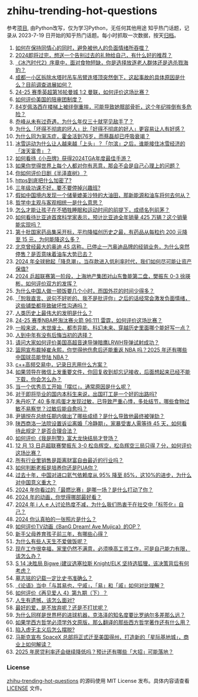 # zhihu-trending-hot-questions
参考[项目](https://github.com/justjavac/zhihu-trending-hot-questions), 由Python改写，仅为学习Python，无任何其他用途
知乎热门话题，记录从 2023-7-19
日开始的知乎热门话题。每小时抓取一次数据，按天[归档](./data)。
<!-- BEGIN -->
<!-- 最后更新时间 2024-12-16 04:28:51.148715 -->
1. [如何在保持同情心的同时，避免被他人的负面情绪所吞噬？](https://www.zhihu.com/question/3222505290)
1. [2024即将过完，想送一个告别过去的礼物给自己，有什么好的推荐？](https://www.zhihu.com/question/6196537316)
1. [《冰汽时代2》序章中，面对食物短缺，你是选择放逐老人群体还是选杀戮海豹？](https://www.zhihu.com/question/667801608)
1. [成都一小区拆除水塔时吊车吊臂连塔顶突然倒下，这起事故的具体原因是什么？目前调查进展如何？](https://www.zhihu.com/question/6672436067)
1. [24-25 赛季英超第16轮曼城 1:2 曼联，如何评价这场比赛？](https://www.zhihu.com/question/6956173064)
1. [如何评价美国的陪审团制度？](https://www.zhihu.com/question/29907251)
1. [84岁佩洛西在楼梯上被绊倒重摔，可能导致她髋部骨折，这个年纪摔倒有多危险？](https://www.zhihu.com/question/6830085969)
1. [乔峰从未有过奇遇，为什么年仅三十就罕见敌手了？](https://www.zhihu.com/question/508558557)
1. [为什么「坏得不彻底的坏人」比「好得不彻底的好人」更容易让人有好感？](https://www.zhihu.com/question/6651885123)
1. [为什么同为渐冻症，霍金活到76岁，而蔡磊却已呼吸衰竭？](https://www.zhihu.com/question/641422453)
1. [冰雪运动为什么让人越来越「上头」？「尔滨」之后，谁能接住冰雪经济的「泼天富贵」？](https://www.zhihu.com/question/6112315953)
1. [如何看待《小丑牌》获得2024TGA年度最佳手游？](https://www.zhihu.com/question/6743170140)
1. [如果你觉得世界上每个人都对你有恶意，那会不会是自己心理上的问题？](https://www.zhihu.com/question/6313825816)
1. [你如何评价日剧《半泽直树》？](https://www.zhihu.com/question/21355533)
1. [https到底把什么加密了?](https://www.zhihu.com/question/326876165)
1. [三年级功课不好，要不要停掉兴趣班?](https://www.zhihu.com/question/3489056291)
1. [假如中国境内发现一个储量媲美沙特的大油田，那新能源和油车将何去何从？](https://www.zhihu.com/question/6834528575)
1. [哲学中主观与客观相统一是什么意思？](https://www.zhihu.com/question/6133109612)
1. [怎么才能让孩子在不牺牲睡眠和运动时间的前提下，成绩名列前茅？](https://www.zhihu.com/question/430865519)
1. [如何看待比亚迪首席科学家表示，预计比亚迪全年销量 425 万辆？这个销量能实现吗？](https://www.zhihu.com/question/6847896477)
1. [第十批国家药品集采开标，平均降幅创历史之最，有药品从每粒约 200 元降至 15 元，为何能降这么多？](https://www.zhihu.com/question/6726192471)
1. [北京曾经最大的奥迪 4S 店称，已停止一汽奥迪品牌的经销业务，为什么突然停售？是否意味着油车大势已去？](https://www.zhihu.com/question/6315002313)
1. [2024 年全球掀起「降息潮」，当存款进入低利率时代，我们如何尽可能让资产保值?](https://www.zhihu.com/question/6675723940)
1. [2024 乒超联赛第一阶段，上海地产集团对山东鲁能第二盘，樊振东 0-3 徐瑛彬，如何评价双方的发挥？](https://www.zhihu.com/question/6922189487)
1. [为什么中国人做一顿饭要几个小时，而国外花的时间少得多？](https://www.zhihu.com/question/28655927)
1. [「恕我直言、说句不好听的、我不是批评你」之后的话经常会激发负面情绪，这些铺垫都导致破坏性沟通吗？](https://www.zhihu.com/question/2544832032)
1. [人类历史上最伟大的发明是什么？](https://www.zhihu.com/question/20108750)
1. [24-25 赛季NBA杯淘汰赛火箭 96:111 雷霆，如何评价这场比赛？](https://www.zhihu.com/question/6906273007)
1. [一般来说，末世废土、都市异能、科幻未来、穿越历史里面哪个能好写一点？](https://www.zhihu.com/question/6600080366)
1. [人到中年有没有后悔当初的选择？](https://www.zhihu.com/question/6189395839)
1. [请问大家如何评价美国高超音速导弹暗鹰LRWH导弹试射成功？](https://www.zhihu.com/question/6750378386)
1. [篮网宣布裁掉崔永熙，你觉得他伤愈后还能重返 NBA 吗？2025 年还有哪些中国球员能登陆 NBA？](https://www.zhihu.com/question/6974110014)
1. [c++高频交易中，记录日志用什么方案？](https://www.zhihu.com/question/635006041)
1. [如果领导在微信上发重要文件，你回复收到却忘记接收，后面想起来已经不能下载，你会怎么办？](https://www.zhihu.com/question/6708252798)
1. [当一个优秀员工开始「摆烂」，通常原因是什么呢？](https://www.zhihu.com/question/6525588433)
1. [对于即将毕业的国内本科生来说，出国打工是一个好的出路吗?](https://www.zhihu.com/question/6482143837)
1. [朱丹吃了 40 多年鸡蛋才发现过敏，已导致严重心悸，多处结节，哪些食物过敏不易察觉？过敏后能自愈吗？](https://www.zhihu.com/question/6819911918)
1. [尹锡悦在总统任期内做出了哪些成绩？是什么导致他最终被弹劾？](https://www.zhihu.com/question/6847944906)
1. [陕西商洛一法院设置诉讼离婚「冷静期」，家暴受害人需等待 45 天，如何看待此规定？是否合理合法？](https://www.zhihu.com/question/6906081514)
1. [如何评价《我是刑警》富大龙快结局才登场？](https://www.zhihu.com/question/6610901703)
1. [12 月 13 日乒超联赛樊振东 3-0 松岛辉空，松岛辉空三局只得 7 分，如何评价这场比赛？](https://www.zhihu.com/question/6782732654)
1. [所有行业里销售是距离财富自由最近的行业吗？](https://www.zhihu.com/question/6832417527)
1. [如何判断老板是培养你还是PUA你？](https://www.zhihu.com/question/5380669689)
1. [过去十年，中国对进口氦气依赖度从 95% 降至 85%​，这10%的进步，为什么对中国意义重大？](https://www.zhihu.com/question/6560964429)
1. [2024 年你看过的「最燃比赛」是哪一场？是什么打动了你？](https://www.zhihu.com/question/6667106895)
1. [2024 年的动画，你觉得哪部最好看？](https://www.zhihu.com/question/665784144)
1. [2024 年 i 人 e 人讨论热度不减，为什么我们热衷于在社交中「标签化」自己？](https://www.zhihu.com/question/6683982566)
1. [2024 你认真拍的一张照片是什么？](https://www.zhihu.com/question/6475458045)
1. [如何评价TV动画《BanG Dream! Ave Mujica》的OP？](https://www.zhihu.com/question/6913571146)
1. [新手父母养育孩子前三年，有哪些心得？](https://www.zhihu.com/question/5425953027)
1. [为什么有些人天生不爱做饭呢？](https://www.zhihu.com/question/506550759)
1. [现在工作很幸福，家里仍然不满意，必须换高工资工作，可是自己能力有限，该怎么办？](https://www.zhihu.com/question/6409835600)
1. [S 14 决胜局 Bigwe i建议选塞拉斯 Knight/ELK 坚持选狐狸，该决策背后有何考虑？](https://www.zhihu.com/question/6381996649)
1. [墓志铭的记载一定比史书准确么？](https://www.zhihu.com/question/6654559925)
1. [《论语》当中「与其易也，宁戚」，「易」和「戚」如何对比理解？](https://www.zhihu.com/question/5809227548)
1. [如何评价《再见爱人 4》第九期（下）？](https://www.zhihu.com/question/6685105144)
1. [人生有遗憾，该怎么面对?](https://www.zhihu.com/question/6837259045)
1. [最好的爱，是不放弃呢？还是不打扰呢？](https://www.zhihu.com/question/6869580917)
1. [为什么同样是世界杯的进球机器，克洛泽的知名度要比罗纳尔多差那么远？](https://www.zhihu.com/question/24245108)
1. [如果学西方哲学必须学外文原版，那么翻译的那些西方哲学著作还有什么用？](https://www.zhihu.com/question/6556798976)
1. [陷入虚无主义后怎么摆脱?](https://www.zhihu.com/question/4377645487)
1. [马斯克宣布 SpaceX 总部将正式迁至美国得州，打造新的「星际基地城」，商业上如何解读？](https://www.zhihu.com/question/6867560931)
1. [2025 年房贷利率还会继续降低吗？预计还有哪些「大招」可能落地？](https://www.zhihu.com/question/6752093693)
<!-- END -->
### License
[zhihu-trending-hot-questions](https://github.com/yaogengzhu/zhihu-trending-hot-questions)
的源码使用 MIT License 发布。具体内容请查看 [LICENSE](./LICENSE) 文件。
